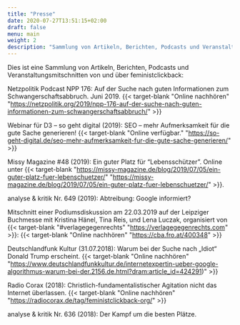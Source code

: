 ```yaml
---
title: "Presse"
date: 2020-07-27T13:51:15+02:00
draft: false
menu: main
weight: 2
description: "Sammlung von Artikeln, Berichten, Podcasts und Veranstaltungsmitschnitten von und über feministclickback"
---
```

Dies ist eine Sammlung von Artikeln, Berichten, Podcasts und Veranstaltungsmitschnitten von und über feministclickback:

Netzpolitik Podcast NPP 176: Auf der Suche nach guten Informationen zum Schwangerschaftsabbruch. Juni 2019. {{< target-blank "Online nachhören" "https://netzpolitik.org/2019/npp-176-auf-der-suche-nach-guten-informationen-zum-schwangerschaftsabbruch/" >}}

Webinar für D3 – so geht digital (2019): SEO – mehr Aufmerksamkeit für die gute Sache generieren! {{< target-blank "Online verfügbar." "https://so-geht-digital.de/seo-mehr-aufmerksamkeit-fur-die-gute-sache-generieren/" >}}

Missy Magazine #48 (2019): Ein guter Platz für “Lebensschützer”. Online unter {{< target-blank "https://missy-magazine.de/blog/2019/07/05/ein-guter-platz-fuer-lebenschuetzer/" "https://missy-magazine.de/blog/2019/07/05/ein-guter-platz-fuer-lebenschuetzer/" >}}.  

analyse & kritik Nr. 649 (2019): Abtreibung: Google informiert?

Mitschnitt einer Podiumsdiskussion am 22.03.2019 auf der Leipziger Buchmesse mit Kristina Hänel, Tina Reis, und Lena Luczak, organisiert von {{< target-blank "#verlagegegenrechts" "https://verlagegegenrechts.com" >}}: {{< target-blank "Online nachhören" "https://cba.fro.at/400348" >}}

Deutschlandfunk Kultur (31.07.2018): Warum bei der Suche nach „Idiot“ Donald Trump erscheint. {{< target-blank "Online nachhören" "https://www.deutschlandfunkkultur.de/internetexpertin-ueber-google-algorithmus-warum-bei-der.2156.de.html?dram:article_id=424291)" >}}

Radio Corax (2018): Christlich-fundamentalistischer Agitation nicht das Internet überlassen. {{< target-blank "Online nachhören" "https://radiocorax.de/tag/feministclickback-org/" >}}

analyse & kritik Nr. 636 (2018): Der Kampf um die besten Plätze.
